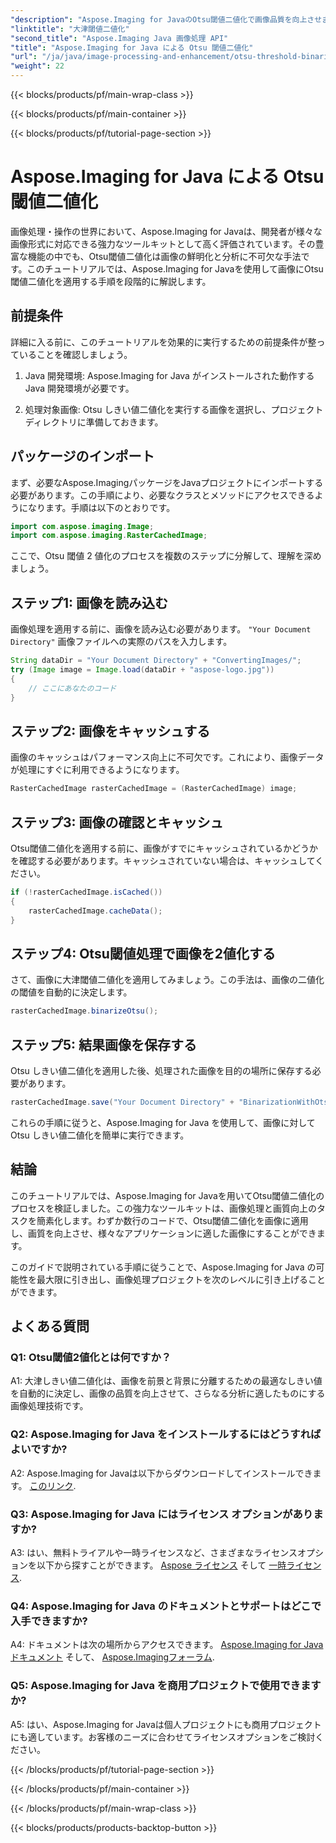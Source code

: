 ```yaml
---
"description": "Aspose.Imaging for JavaのOtsu閾値二値化で画像品質を向上させましょう。ステップバイステップのガイドに従って、画像処理を極めましょう。"
"linktitle": "大津閾値二値化"
"second_title": "Aspose.Imaging Java 画像処理 API"
"title": "Aspose.Imaging for Java による Otsu 閾値二値化"
"url": "/ja/java/image-processing-and-enhancement/otsu-threshold-binarization/"
"weight": 22
---
```


{{< blocks/products/pf/main-wrap-class >}}

{{< blocks/products/pf/main-container >}}

{{< blocks/products/pf/tutorial-page-section >}}

# Aspose.Imaging for Java による Otsu 閾値二値化

画像処理・操作の世界において、Aspose.Imaging for Javaは、開発者が様々な画像形式に対応できる強力なツールキットとして高く評価されています。その豊富な機能の中でも、Otsu閾値二値化は画像の鮮明化と分析に不可欠な手法です。このチュートリアルでは、Aspose.Imaging for Javaを使用して画像にOtsu閾値二値化を適用する手順を段階的に解説します。

## 前提条件

詳細に入る前に、このチュートリアルを効果的に実行するための前提条件が整っていることを確認しましょう。

1. Java 開発環境: Aspose.Imaging for Java がインストールされた動作する Java 開発環境が必要です。

2. 処理対象画像: Otsu しきい値二値化を実行する画像を選択し、プロジェクト ディレクトリに準備しておきます。

## パッケージのインポート

まず、必要なAspose.ImagingパッケージをJavaプロジェクトにインポートする必要があります。この手順により、必要なクラスとメソッドにアクセスできるようになります。手順は以下のとおりです。

```java
import com.aspose.imaging.Image;
import com.aspose.imaging.RasterCachedImage;
```

ここで、Otsu 閾値 2 値化のプロセスを複数のステップに分解して、理解を深めましょう。

## ステップ1: 画像を読み込む


画像処理を適用する前に、画像を読み込む必要があります。 `"Your Document Directory"` 画像ファイルへの実際のパスを入力します。 

```java
String dataDir = "Your Document Directory" + "ConvertingImages/";
try (Image image = Image.load(dataDir + "aspose-logo.jpg"))
{
    // ここにあなたのコード
}
```

## ステップ2: 画像をキャッシュする

画像のキャッシュはパフォーマンス向上に不可欠です。これにより、画像データが処理にすぐに利用できるようになります。

```java
RasterCachedImage rasterCachedImage = (RasterCachedImage) image;
```

## ステップ3: 画像の確認とキャッシュ

Otsu閾値二値化を適用する前に、画像がすでにキャッシュされているかどうかを確認する必要があります。キャッシュされていない場合は、キャッシュしてください。

```java
if (!rasterCachedImage.isCached())
{
    rasterCachedImage.cacheData();
}
```

## ステップ4: Otsu閾値処理で画像を2値化する

さて、画像に大津閾値二値化を適用してみましょう。この手法は、画像の二値化の閾値を自動的に決定します。

```java
rasterCachedImage.binarizeOtsu();
```

## ステップ5: 結果画像を保存する

Otsu しきい値二値化を適用した後、処理された画像を目的の場所に保存する必要があります。

```java
rasterCachedImage.save("Your Document Directory" + "BinarizationWithOtsuThreshold_out.jpg");
```

これらの手順に従うと、Aspose.Imaging for Java を使用して、画像に対して Otsu しきい値二値化を簡単に実行できます。

## 結論

このチュートリアルでは、Aspose.Imaging for Javaを用いてOtsu閾値二値化のプロセスを検証しました。この強力なツールキットは、画像処理と画質向上のタスクを簡素化します。わずか数行のコードで、Otsu閾値二値化を画像に適用し、画質を向上させ、様々なアプリケーションに適した画像にすることができます。

このガイドで説明されている手順に従うことで、Aspose.Imaging for Java の可能性を最大限に引き出し、画像処理プロジェクトを次のレベルに引き上げることができます。

## よくある質問

### Q1: Otsu閾値2値化とは何ですか？

A1: 大津しきい値二値化は、画像を前景と背景に分離するための最適なしきい値を自動的に決定し、画像の品質を向上させて、さらなる分析に適したものにする画像処理技術です。

### Q2: Aspose.Imaging for Java をインストールするにはどうすればよいですか?

A2: Aspose.Imaging for Javaは以下からダウンロードしてインストールできます。 [このリンク](https://releases。aspose.com/imaging/java/).

### Q3: Aspose.Imaging for Java にはライセンス オプションがありますか?

A3: はい、無料トライアルや一時ライセンスなど、さまざまなライセンスオプションを以下から探すことができます。 [Aspose ライセンス](https://purchase.aspose.com/buy) そして [一時ライセンス](https://purchase。aspose.com/temporary-license/).

### Q4: Aspose.Imaging for Java のドキュメントとサポートはどこで入手できますか?

A4: ドキュメントは次の場所からアクセスできます。 [Aspose.Imaging for Java ドキュメント](https://reference.aspose.com/imaging/java/) そして、 [Aspose.Imagingフォーラム](https://forum。aspose.com/).

### Q5: Aspose.Imaging for Java を商用プロジェクトで使用できますか?

A5: はい、Aspose.Imaging for Javaは個人プロジェクトにも商用プロジェクトにも適しています。お客様のニーズに合わせてライセンスオプションをご検討ください。

{{< /blocks/products/pf/tutorial-page-section >}}

{{< /blocks/products/pf/main-container >}}

{{< /blocks/products/pf/main-wrap-class >}}

{{< blocks/products/products-backtop-button >}}